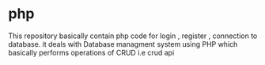 # php
This repository basically contain php code for login , register , connection to database. it deals with Database managment system using PHP which basically performs operations of CRUD i.e crud api
